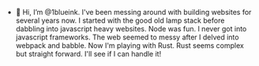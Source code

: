- 👋 Hi, I’m @1blueink.
I've been messing around with building websites for several years now. I started with the good old lamp stack before dabbling into javascript heavy websites. Node was fun. I never got into javascript frameworks.
The web seemed to messy after I delved into webpack and babble. Now I'm playing with Rust. Rust seems complex but straight forward. I'll see if I can handle it!
